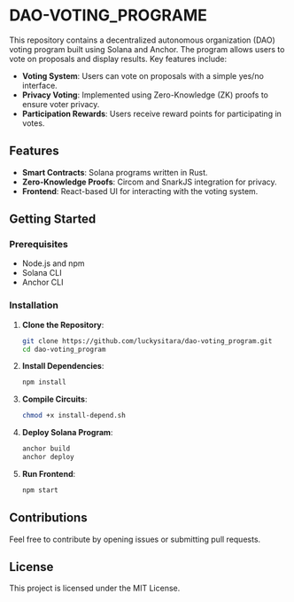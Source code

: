 # DAO-VOTING_PROGRAME
This repository contains a decentralized autonomous organization (DAO) voting program built using Solana and Anchor. The program allows users to vote on proposals and display results. Key features include:

- **Voting System**: Users can vote on proposals with a simple yes/no interface.
- **Privacy Voting**: Implemented using Zero-Knowledge (ZK) proofs to ensure voter privacy.
- **Participation Rewards**: Users receive reward points for participating in votes.

## Features

- **Smart Contracts**: Solana programs written in Rust.
- **Zero-Knowledge Proofs**: Circom and SnarkJS integration for privacy.
- **Frontend**: React-based UI for interacting with the voting system.

## Getting Started

### Prerequisites

- Node.js and npm
- Solana CLI
- Anchor CLI

### Installation

1. **Clone the Repository**:
   ```bash
   git clone https://github.com/luckysitara/dao-voting_program.git
   cd dao-voting_program
   ```

2. **Install Dependencies**:
   ```bash
   npm install
   ```

3. **Compile Circuits**:
   ```bash
   chmod +x install-depend.sh

   ```

4. **Deploy Solana Program**:
   ```bash
   anchor build
   anchor deploy
   ```

5. **Run Frontend**:
   ```bash
   npm start
   ```



## Contributions

Feel free to contribute by opening issues or submitting pull requests.

## License

This project is licensed under the MIT License.
